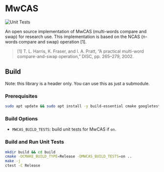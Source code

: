 # MwCAS

![Unit Tests](https://github.com/dbgroup-nagoya-u/mwcas/workflows/Unit%20Tests/badge.svg?branch=main)

An open source implementation of MwCAS (multi-words compare and swap) for research use. This implementation is based on the NCAS (n-words compare and swap) operation [1].

> [1] T. L. Harris, K. Fraser, and I. A. Pratt, “A practical multi-word compare-and-swap operation,” DISC, pp. 265–279, 2002.

## Build

Note: this library is a header only. You can use this as just a submodule.

### Prerequisites

```bash
sudo apt update && sudo apt install -y build-essential cmake googletest
```

### Build Options

- `MWCAS_BUILD_TESTS`: build unit tests for MwCAS if `on`.

### Build and Run Unit Tests

```bash
mkdir build && cd build
cmake -DCMAKE_BUILD_TYPE=Release -DMWCAS_BUILD_TESTS=on ..
make -j
ctest -C Release
```
